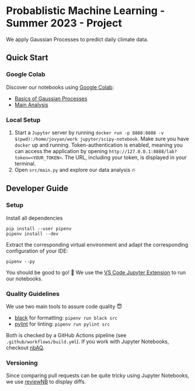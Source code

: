 # Probablistic Machine Learning - Summer 2023 - Project
We apply Gaussian Processes to predict daily climate data.

## Quick Start

### Google Colab
Discover our notebooks using [Google Colab](https://colab.research.google.com/?utm_source=scs-index):
- [Basics of Gaussian Processes](https://colab.research.google.com/github/batcapricorn/prob-ml-project/blob/main/src/GP_Background.ipynb)
- [Main Analysis](https://colab.research.google.com/github/batcapricorn/prob-ml-project/blob/main/src/GP_Main.ipynb)

### Local Setup
1. Start a `Jupyter` server by running `docker run -p 8888:8888 -v $(pwd):/home/jovyan/work jupyter/scipy-notebook`. Make sure you have `docker` up and running. Token-authentication is enabled, meaning you can access the application by opening `http://127.0.0.1:8888/lab?token=<YOUR_TOKEN>`. The URL, including your token, is displayed in your terminal.
2. Open `src/main.py` and explore our data analysis 🔥

## Developer Guide
### Setup
Install all dependencies
```
pip install --user pipenv
pipenv install --dev
```
Extract the corresponding virtual environment and adapt the corresponding configuration of your IDE:
```
pipenv --py
```

You should be good to go! 🐥 We use the [VS Code Jupyter Extension](https://code.visualstudio.com/docs/datascience/jupyter-notebooks) to run our notebooks.

### Quality Guidelines
We use two main tools to assure code quality 😇
- [black](https://github.com/psf/black) for formatting: `pipenv run black src` 
- [pylint](https://pypi.org/project/pylint/) for linting: `pipenv run pylint src`

Both is checked by a GitHub Actions pipeline (see `.github/workflows/build.yml`). If you work with Jupyter Notebooks, checkout [nbAQ](https://nbqa.readthedocs.io/en/latest/).

### Versioning
Since comparing pull requests can be quite tricky using Jupyter Notebooks, we use [reviewNB](https://www.reviewnb.com/) to display diffs.
